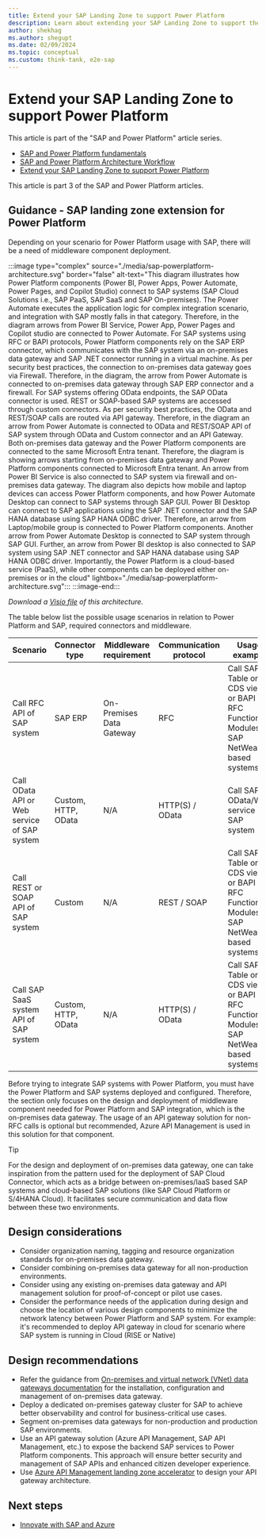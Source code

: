 ```yaml
---
title: Extend your SAP Landing Zone to support Power Platform
description: Learn about extending your SAP Landing Zone to support the Power Platform
author: shekhag
ms.author: shegupt
ms.date: 02/09/2024
ms.topic: conceptual
ms.custom: think-tank, e2e-sap
---
```


# Extend your SAP Landing Zone to support Power Platform

This article is part of the "SAP and Power Platform" article series.
	
- [SAP and Power Platform fundamentals](./sap-and-powerplatform-fundamental.md)
- [SAP and Power Platform Architecture Workflow](./sap-and-powerplatform-architecture-workflow.md)
- [Extend your SAP Landing Zone to support Power Platform](./sap-and-powerplatform-extend-landing-zone.md)

This article is part 3 of the SAP and Power Platform articles.

## Guidance - SAP landing zone extension for Power Platform

Depending on your scenario for Power Platform usage with SAP, there will be a need of middleware component deployment.

:::image type="complex" source="./media/sap-powerplatform-architecture.svg" border="false" alt-text="This diagram illustrates how Power Platform components (Power BI, Power Apps, Power Automate, Power Pages, and Copilot Studio) connect to SAP systems (SAP Cloud Solutions i.e., SAP PaaS, SAP SaaS and SAP On-premises). The Power Automate executes the application logic for complex integration scenario, and integration with SAP mostly falls in that category. Therefore, in the diagram arrows from Power BI Service, Power App, Power Pages and Copilot studio are connected to Power Automate. For SAP systems using RFC or BAPI protocols, Power Platform components rely on the SAP ERP connector, which communicates with the SAP system via an on-premises data gateway and SAP .NET connector running in a virtual machine. As per security best practices, the connection to on-premises data gateway goes via Firewall. Therefore, in the diagram, the arrow from Power Automate is connected to on-premises data gateway through SAP ERP connector and a firewall. For SAP systems offering OData endpoints, the SAP OData connector is used. REST or SOAP-based SAP systems are accessed through custom connectors. As per security best practices, the OData and REST/SOAP calls are routed via API gateway. Therefore, in the diagram an arrow  from Power Automate is connected to OData and REST/SOAP API of SAP system through OData and Custom connector and an API Gateway. Both on-premises data gateway and the Power Platform components are connected to the same Microsoft Entra tenant. Therefore, the diagram is showing arrows starting from on-premises data gateway and Power Platform components connected to Microsoft Entra tenant. An arrow from Power BI Service is also connected to SAP system via firewall and on-premises data gateway.
The diagram also depicts how mobile and laptop devices can access Power Platform components, and how Power Automate Desktop can connect to SAP systems through SAP GUI. Power BI Desktop can connect to SAP applications using the SAP .NET connector and the SAP HANA database using SAP HANA ODBC driver. Therefore, an arrow from Laptop/mobile group is connected to Power Platform components. Another arrow from Power Automate Desktop is connected to SAP system through SAP GUI. Further, an arrow from Power BI desktop is also connected to SAP system using SAP .NET connector and SAP HANA database using SAP HANA ODBC driver. Importantly, the Power Platform is a cloud-based service (PaaS), while other components can be deployed either on-premises or in the cloud" lightbox="./media/sap-powerplatform-architecture.svg":::
:::image-end:::

*Download a [Visio file](https://github.com/microsoft/CloudAdoptionFramework/raw/main/ready/sap-powerplatform-architecture.vsdx) of this architecture.*

The table below list the possible usage scenarios in relation to Power Platform and SAP, required connectors and middleware.

| **Scenario**                 | **Connector type**                   | **Middleware requirement** | **Communication protocol** | Usage example |
| ---------------------------  | ------------------------------------ | -------------------------- | -------------------------- | ------------ |
| Call RFC API of SAP system   | SAP ERP                              | On-Premises Data Gateway   |  RFC                       | Call SAP Table or CDS views or BAPI or RFC Function Modules of SAP NetWeaver based systems|
| Call OData API or Web service of SAP system   | Custom, HTTP, OData |         N/A                |  HTTP(S) / OData           | Call SAP OData/Web service of SAP system |
| Call REST or SOAP API of SAP system   | Custom                      |          N/A               |  REST / SOAP               | Call SAP Table or CDS views or BAPI or RFC Function Modules of SAP NetWeaver based systems|
| Call SAP SaaS system API of SAP system  | Custom, HTTP, OData       |          N/A               |  HTTP(S) / OData           | Call SAP Table or CDS views or BAPI or RFC Function Modules of SAP NetWeaver based systems |

Before trying to integrate SAP systems with Power Platform, you must have the Power Platform and SAP systems deployed and configured. Therefore, the section only focuses on the design and deployment of middleware component needed for Power Platform and SAP integration, which is the on-premises data gateway. The usage of an API gateway solution for non-RFC calls is optional but recommended, Azure API Management is used in this solution for that component.

> [!TIP]
> For the design and deployment of on-premises data gateway, one can take inspiration from the pattern used for the deployment of SAP Cloud Connector, which acts as a bridge between on-premises/IaaS based SAP systems and cloud-based SAP solutions (like SAP Cloud Platform or S/4HANA Cloud). It facilitates secure communication and data flow between these two environments.


## Design considerations

- Consider organization naming, tagging and resource organization standards for on-premises data gateway.
- Consider combining on-premises data gateway for all non-production environments.
- Consider using any existing on-premises data gateway and API management solution for proof-of-concept or pilot use cases.
- Consider the performance needs of the application during design and choose the location of various design components to minimize the network latency between Power Platform and SAP system. For example: it's recommended to deploy API gateway in cloud for scenario where SAP system is running in Cloud (RISE or Native)

## Design recommendations


- Refer the guidance from [On-premises and virtual network (VNet) data gateways documentation](/data-integration/gateway/) for the installation, configuration and management of on-premises data gateway.
- Deploy a dedicated on-premises gateway cluster for SAP to achieve better observability and control for business-critical use cases.
- Segment on-premises data gateways for non-production and production SAP environments.
- Use an API gateway solution (Azure API Management, SAP API Management, etc.) to expose the backend SAP services to Power Platform components. This approach will ensure better security and management of SAP APIs and enhanced citizen developer experience.
- Use [Azure API Management landing zone accelerator](/azure/architecture/example-scenario/integration/app-gateway-internal-api-management-function) to design your API gateway architecture.


## Next steps

- [Innovate with SAP and Azure](./innovate.md)
